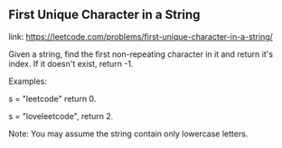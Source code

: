## First Unique Character in a String 
link: <https://leetcode.com/problems/first-unique-character-in-a-string/>

Given a string, find the first non-repeating character in it and return it's index. If it doesn't exist, return -1.

Examples:

s = "leetcode"
return 0.

s = "loveleetcode",
return 2.




Note: You may assume the string contain only lowercase letters.
